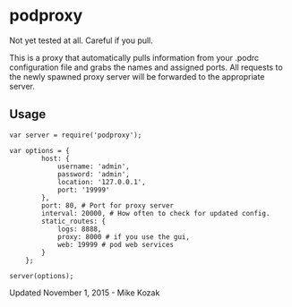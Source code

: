 # podproxy

Not yet tested at all.  Careful if you pull.

This is a proxy that automatically pulls information from your .podrc configuration file and grabs the names and assigned ports. All requests to the newly spawned proxy server will be forwarded to the appropriate server.

## Usage

	var server = require('podproxy');
	
	var options = {
			host: {
				username: 'admin',
				password: 'admin',
				location: '127.0.0.1',
				port: '19999'
			},
			port: 80, # Port for proxy server
			interval: 20000, # How often to check for updated config.
			static_routes: {
				logs: 8888,
				proxy: 8000 # if you use the gui,
				web: 19999 # pod web services
			}
		};
		
	server(options);
	
Updated November 1, 2015 - Mike Kozak
